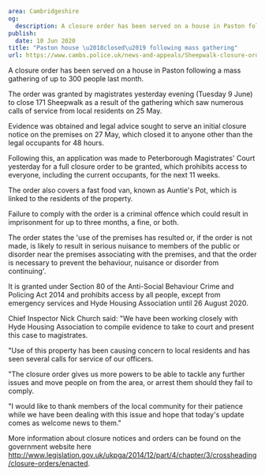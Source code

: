 ```yaml
area: Cambridgeshire
og:
  description: A closure order has been served on a house in Paston following a mass gathering of up to 300 people last month.
publish:
  date: 10 Jun 2020
title: "Paston house \u2018closed\u2019 following mass gathering"
url: https://www.cambs.police.uk/news-and-appeals/Sheepwalk-closure-order
```

A closure order has been served on a house in Paston following a mass gathering of up to 300 people last month.

The order was granted by magistrates yesterday evening (Tuesday 9 June) to close 171 Sheepwalk as a result of the gathering which saw numerous calls of service from local residents on 25 May.

Evidence was obtained and legal advice sought to serve an initial closure notice on the premises on 27 May, which closed it to anyone other than the legal occupants for 48 hours.

Following this, an application was made to Peterborough Magistrates' Court yesterday for a full closure order to be granted, which prohibits access to everyone, including the current occupants, for the next 11 weeks.

The order also covers a fast food van, known as Auntie's Pot, which is linked to the residents of the property.

Failure to comply with the order is a criminal offence which could result in imprisonment for up to three months, a fine, or both.

The order states the 'use of the premises has resulted or, if the order is not made, is likely to result in serious nuisance to members of the public or disorder near the premises associating with the premises, and that the order is necessary to prevent the behaviour, nuisance or disorder from continuing'.

It is granted under Section 80 of the Anti-Social Behaviour Crime and Policing Act 2014 and prohibits access by all people, except from emergency services and Hyde Housing Association until 26 August 2020.

Chief Inspector Nick Church said: "We have been working closely with Hyde Housing Association to compile evidence to take to court and present this case to magistrates.

"Use of this property has been causing concern to local residents and has seen several calls for service of our officers.

"The closure order gives us more powers to be able to tackle any further issues and move people on from the area, or arrest them should they fail to comply.

"I would like to thank members of the local community for their patience while we have been dealing with this issue and hope that today's update comes as welcome news to them."

More information about closure notices and orders can be found on the government website here http://www.legislation.gov.uk/ukpga/2014/12/part/4/chapter/3/crossheading/closure-orders/enacted.
